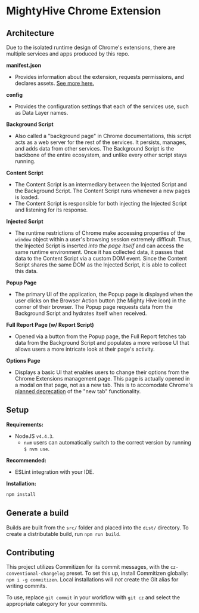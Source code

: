 # MightyHive Chrome Extension

## Architecture
Due to the isolated runtime design of Chrome's extensions, there are multiple services and apps produced by this repo.

**manifest.json**
  - Provides information about the extension, requests permissions, and declares assets. [See more here.](https://developer.chrome.com/extensions/manifest)

**config**
  - Provides the configuration settings that each of the services use, such as Data Layer names.

**Background Script**
  - Also called a "background page" in Chrome documentations, this script acts as a web server for the rest of the services. It persists, manages, and adds data from other services. The Background Script is the backbone of the entire ecosystem, and unlike every other script stays running. 

**Content Script**
  - The Content Script is an intermediary between the Injected Script and the Background Script. The Content Script runs whenever a new pages is loaded. 
  - The Content Script is responsible for both injecting the Injected Script and listening for its response. 

**Injected Script**
  - The runtime restrictions of Chrome make accessing properties of the `window` object within a user's browsing session extremely difficult. Thus, the Injected Script is inserted _into the page itself_ and can access the same runtime environment. Once it has collected data, it passes that data to the Content Script via a custom DOM event. Since the Content Script shares the same DOM as the Injected Script, it is able to collect this data.

**Popup Page**
  - The primary UI of the application, the Popup page is displayed when the user clicks on the Browser Action button (the Mighty Hive icon) in the corner of their browser. The Popup page requests data from the Background Script and hydrates itself when received. 

**Full Report Page (w/ Report Script)**
  - Opened via a button from the Popup page, the Full Report fetches tab data from the Background Script and populates a more verbose UI that allows users a more intricate look at their page's activity.

**Options Page**
  - Displays a basic UI that enables users to change their options from the Chrome Extensions management page. This page is actually opened in a modal on that page, not as a new tab. This is to accomodate Chrome's [planned deprecation](https://developer.chrome.com/extensions/optionsV2) of the "new tab" functionality. 

## Setup
**Requirements:**
 - NodeJS `v4.4.3`.
   - `nvm` users can automatically switch to the correct version by running `$ nvm use`.

**Recommended:**
- ESLint integration with your IDE.

**Installation:**
```bash
npm install
```

## Generate a build

Builds are built from the `src/` folder and placed into the `dist/` directory. To create a distributable build, run `npm run build`.

## Contributing

This project utilizes Commitizen for its commit messages, with the `cz-conventional-changelog` preset. To set this up, install Commitizen globally: `npm i -g commitizen`. Local installations will _not_ create the Git alias for writing commits. 

To use, replace `git commit` in your workflow with `git cz` and select the appropriate category for your commmits.
